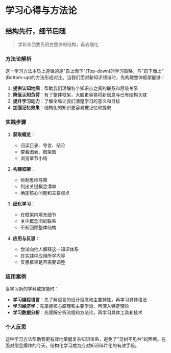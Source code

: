 # 学习心得与方法论

## 结构先行，细节后随

> 学新东西要先明白整体的结构，再去细化

### 方法论解析

这一学习方法本质上遵循的是"自上而下"(Top-down)的学习策略，与"自下而上"(Bottom-up)的方法形成对比。当我们面对新知识领域时，先构建整体框架能够：

1. **提供认知地图**：帮助我们理解各个知识点之间的联系和层级关系
2. **降低认知负荷**：有了整体框架，大脑更容易将新信息与已有结构关联
3. **提升学习动力**：了解全局让我们清楚学习的意义和目标
4. **加强记忆效果**：结构化的知识更容易被记忆和提取

### 实践步骤

1. **获取概览**：
   - 阅读目录、导言、结论
   - 查看图表、框架图
   - 浏览章节小结

2. **构建框架**：
   - 绘制思维导图
   - 列出关键概念清单
   - 确定核心问题和主要观点

3. **细化学习**：
   - 在框架内填充细节
   - 关注概念间的联系
   - 不断回顾整体结构

4. **应用与反思**：
   - 尝试向他人解释这一知识体系
   - 在实践中应用所学内容
   - 反思框架是否需要调整

### 应用案例

当学习新的学科或技能时：
- **学习编程语言**：先了解语言的设计理念和主要特性，再学习具体语法
- **学习经济学**：先掌握核心原理和主要学派，再深入特定理论
- **学习数据分析**：先理解分析流程和方法论，再学习具体工具和技术

### 个人反思

这种学习方法帮助我更有效地掌握复杂知识体系，避免了"见树不见林"的困境。在面对信息爆炸的今天，结构化学习成为应对知识碎片化的有效手段。 